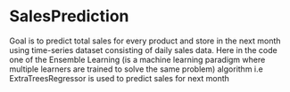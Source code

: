 # SalesPrediction

Goal is to  predict total sales for every product and store in the next month using time-series dataset consisting of daily sales data.
Here in the code one of the  Ensemble Learning  (is a machine learning paradigm where multiple learners are trained to solve the same problem) algorithm i.e ExtraTreesRegressor is used to predict sales for next month
